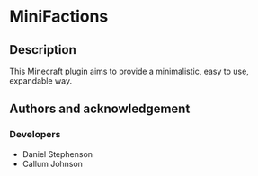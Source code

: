 # MiniFactions

## Description
This Minecraft plugin aims to provide a minimalistic, easy to use, expandable way.

## Authors and acknowledgement
### Developers
-  Daniel Stephenson
-  Callum Johnson
